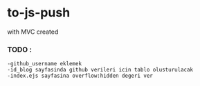 # to-js-push
with MVC created


### TODO :
    -github_username eklemek
    -id_blog sayfasinda github verileri icin tablo olusturulacak
    -index.ejs sayfasina overflow:hidden degeri ver

